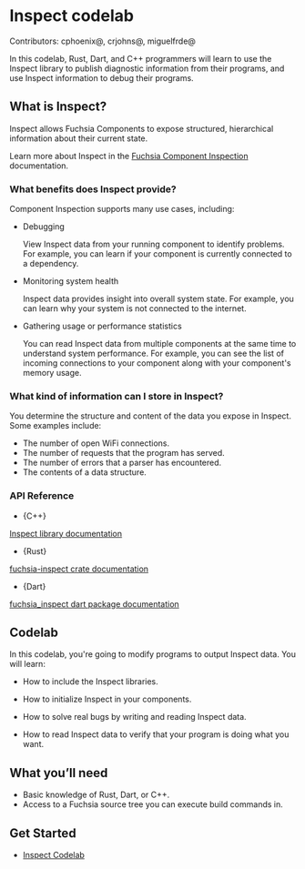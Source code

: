 # Inspect codelab

Contributors: cphoenix@, crjohns@, miguelfrde@

In this codelab, Rust, Dart, and C++ programmers will learn to use the Inspect
library to publish diagnostic information from their programs, and use Inspect
information to debug their programs.

## What is Inspect?

Inspect allows Fuchsia Components to expose structured, hierarchical
information about their current state.

Learn more about Inspect in the [Fuchsia Component Inspection](/development/diagnostics/inspect/README.md)
documentation.

### What benefits does Inspect provide?

Component Inspection supports many use cases, including:

* Debugging

  View Inspect data from your running component to identify
  problems. For example, you can learn if your component is currently
  connected to a dependency.

* Monitoring system health

  Inspect data provides insight into overall system state. For example,
  you can learn why your system is not connected to the internet.

* Gathering usage or performance statistics

  You can read Inspect data from multiple components at the same time
  to understand system performance. For example, you can see the list
  of incoming connections to your component along with your component's
  memory usage.

### What kind of information can I store in Inspect?

You determine the structure and content of the data you expose in
Inspect. Some examples include:

* The number of open WiFi connections.
* The number of requests that the program has served.
* The number of errors that a parser has encountered.
* The contents of a data structure.

### API Reference

* {C++}

[Inspect library documentation](https://fuchsia-docs.firebaseapp.com/cpp/inspect/index.html)

* {Rust}

[fuchsia-inspect crate documentation](https://fuchsia-docs.firebaseapp.com/rust/fuchsia_inspect/index.html)

* {Dart}

[fuchsia_inspect dart package documentation](https://fuchsia.dev/reference/dart/package-fuchsia_inspect_inspect/package-fuchsia_inspect_inspect-library)

## Codelab

In this codelab, you're going to modify programs to output Inspect data.
You will learn:

* How to include the Inspect libraries.

* How to initialize Inspect in your components.

* How to solve real bugs by writing and reading Inspect data.

* How to read Inspect data to verify that your program is doing what you want.

## What you’ll need

* Basic knowledge of Rust, Dart, or C++.
* Access to a Fuchsia source tree you can execute build commands in.

## Get Started

- [Inspect Codelab](codelab.md)
